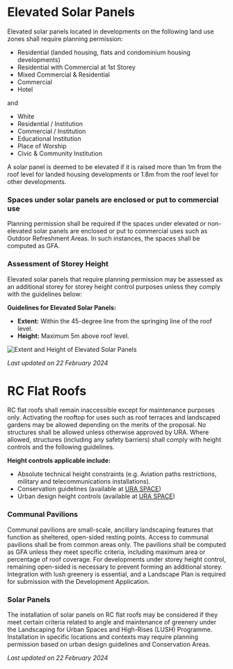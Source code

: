 # Elevated Solar Panels
Elevated solar panels located in developments on the following land use zones shall require planning permission:

- Residential (landed housing, flats and condominium housing developments)
- Residential with Commercial at 1st Storey
- Mixed Commercial & Residential
- Commercial
- Hotel

and

- White
- Residential / Institution
- Commercial / Institution
- Educational Institution
- Place of Worship
- Civic & Community Institution

A solar panel is deemed to be elevated if it is raised more than 1m from the roof level for landed housing developments or 1.8m from the roof level for other developments.

### Spaces under solar panels are enclosed or put to commercial use

Planning permission shall be required if the spaces under elevated or non-elevated solar panels are enclosed or put to commercial uses such as Outdoor Refreshment Areas. In such instances, the spaces shall be computed as GFA.

### Assessment of Storey Height

Elevated solar panels that require planning permission may be assessed as an additional storey for storey height control purposes unless they comply with the guidelines below:

**Guidelines for Elevated Solar Panels:**

- **Extent:** Within the 45-degree line from the springing line of the roof level.
- **Height:** Maximum 5m above roof level.

![Extent and Height of Elevated Solar Panels](https://www.ura.gov.sg/-/media/Corporate/Guidelines/Development-control/GFA/GFA54_Solar_Panels_Buildings.jpg?h=100%25&w=100%25)

*Last updated on 22 February 2024*

# RC Flat Roofs

RC flat roofs shall remain inaccessible except for maintenance purposes only. Activating the rooftop for uses such as roof terraces and landscaped gardens may be allowed depending on the merits of the proposal. No structures shall be allowed unless otherwise approved by URA. Where allowed, structures (including any safety barriers) shall comply with height controls and the following guidelines.

**Height controls applicable include:**

- Absolute technical height constraints (e.g. Aviation paths restrictions, military and telecommunications installations).
- Conservation guidelines (available at [URA SPACE](https://www.ura.gov.sg/maps/?service=STB))
- Urban design height controls (available at [URA SPACE](https://www.ura.gov.sg/maps/?service=STB))

### Communal Pavilions

Communal pavilions are small-scale, ancillary landscaping features that function as sheltered, open-sided resting points. Access to communal pavilions shall be from common areas only. The pavilions shall be computed as GFA unless they meet specific criteria, including maximum area or percentage of roof coverage. For developments under storey height control, remaining open-sided is necessary to prevent forming an additional storey. Integration with lush greenery is essential, and a Landscape Plan is required for submission with the Development Application.

### Solar Panels

The installation of solar panels on RC flat roofs may be considered if they meet certain criteria related to angle and maintenance of greenery under the Landscaping for Urban Spaces and High-Rises (LUSH) Programme. Installation in specific locations and contexts may require planning permission based on urban design guidelines and Conservation Areas.

*Last updated on 22 February 2024*
